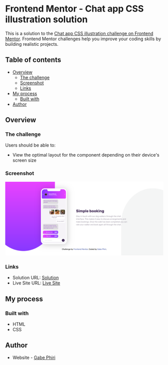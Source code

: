 # Frontend Mentor - Chat app CSS illustration solution

This is a solution to the [Chat app CSS illustration challenge on Frontend Mentor](https://www.frontendmentor.io/challenges/chat-app-css-illustration-O5auMkFqY). Frontend Mentor challenges help you improve your coding skills by building realistic projects.

## Table of contents

- [Overview](#overview)
  - [The challenge](#the-challenge)
  - [Screenshot](#screenshot)
  - [Links](#links)
- [My process](#my-process)
  - [Built with](#built-with)
- [Author](#author)

## Overview

### The challenge

Users should be able to:

- View the optimal layout for the component depending on their device's screen size

### Screenshot

![](./screenshot.png)

### Links

- Solution URL: [Solution](https://www.frontendmentor.io/solutions/chat-app-css-illustration-css-and-html-only-CNVI6LGfiI)
- Live Site URL: [Live Site](https://aky11taz.github.io/chat-app-css-illustration-master/)

## My process

### Built with

- HTML
- CSS

## Author

- Website - [Gabe Phiri](https://facebook.com/original.emryscreations)
